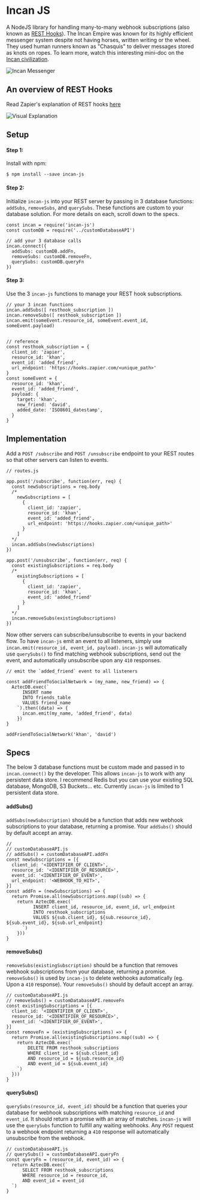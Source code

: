 # Incan JS
A NodeJS library for handling many-to-many webhook subscriptions (also known as <a href="http://resthooks.org/">REST Hooks</a>).
The Incan Empire was known for its highly efficient messenger system despite not having horses, written writing or the wheel. They used human runners known as "Chasquis" to deliver messages stored as knots on ropes. To learn more, watch this interesting mini-doc on the <a href="https://www.youtube.com/watch?v=3aYeUOVgbck">Incan civilization</a>.


![Incan Messenger](imgs/how_resthooks_work.png)

## An overview of REST Hooks
Read Zapier's explanation of REST hooks <a href="https://zapier.com/developer/documentation/v2/rest-hooks/">here</a>

![Visual Explanation](imgs/incan_messenger.jpg)

## Setup
#### Step 1:
Install with npm:
```
$ npm install --save incan-js
```

#### Step 2:
Initialize `incan-js` into your REST server by passing in 3 database functions: `addSubs`, `removeSubs`, and `querySubs`.
These functions are custom to your database solution. For more details on each, scroll down to the specs.
```
const incan = require('incan-js')
const customDB = require('../customDatabaseAPI')

// add your 3 database calls
incan.connect({
  addSubs: customDB.addFn,
  removeSubs: customDB.removeFn,
  querySubs: customDB.queryFn
})
```

#### Step 3:
Use the 3 `incan-js` functions to manage your REST hook subscriptions.
```
// your 3 incan functions
incan.addSubs([ resthook_subscription ])
incan.removeSubs([ resthook_subscription ])
incan.emit(someEvent.resource_id, someEvent.event_id, someEvent.payload)


// reference
const resthook_subscription = {
  client_id: 'zapier',
  resource_id: 'khan',
  event_id: 'added_friend',
  url_endpoint: 'https://hooks.zapier.com/<unique_path>'
}
const someEvent = {
  resource_id: 'khan',
  event_id: 'added_friend',
  payload: {
    target: 'khan',
    new_friend: 'david',
    added_date: 'ISO8601_datestamp',
  }
}

```

## Implementation
Add a `POST /subscribe` and `POST /unsubscribe` endpoint to your REST routes so that other servers can listen to events.
```
// routes.js

app.post('/subscribe', function(err, req) {
  const newSubscriptions = req.body
  /*
    newSubscriptions = [
      {
        client_id: 'zapier',
        resource_id: 'khan',
        event_id: 'added_friend',
        url_endpoint: 'https://hooks.zapier.com/<unique_path>'
      }
    ]
  */
  incan.addSubs(newSubscriptions)
})

app.post('/unsubscribe', function(err, req) {
  const existingSubscriptions = req.body
  /*
    existingSubscriptions = [
      {
        client_id: 'zapier',
        resource_id: 'khan',
        event_id: 'added_friend'
      }
    ]
  */
  incan.removeSubs(existingSubscriptions)
})
```
Now other servers can subscribe/unsubscribe to events in your backend flow. To have `incan-js` emit an event to all listeners, simply use `incan.emit(resource_id, event_id, payload)`. `incan-js` will automatically use `querySubs()` to find matching webhook subscriptions, send out the event, and automatically unsubscribe upon any `410` responses.
```
// emit the `added_friend` event to all listeners

const addFriendToSocialNetwork = (my_name, new_friend) => {
  AztecDB.exec(`
      INSERT name
      INTO friends_table
      VALUES friend_name
    `).then((data) => {
      incan.emit(my_name, 'added_friend', data)
    })
}

addFriendToSocialNetwork('khan', 'david')
```

## Specs
The below 3 database functions must be custom made and passed in to `incan.connect()` by the developer. This allows `incan-js` to work with any persistent data store. I recommend Redis but you can use your existing SQL database, MongoDB, S3 Buckets... etc. Currently `incan-js` is limited to 1 persistent data store.

#### addSubs()
`addSubs(newSubscription)` should be a function that adds new webhook subscriptions to your database, returning a promise. Your `addSubs()` should by default accept an array.
```
//
// customDatabaseAPI.js
// addSubs() = customDatabaseAPI.addFn
const newSubscriptions = [{
  client_id: '<IDENTIFIER_OF_CLIENT>',
  resource_id: '<IDENTIFIER_OF_RESOURCE>',
  event_id: '<IDENTIFIER_OF_EVENT>',
  url_endpoint: '<WEBHOOK_TO_HIT>',
}]
const addFn = (newSubscriptions) => {
  return Promise.all(newSubscriptions.map((sub) => {
    return AztecDB.exec(`
          INSERT client_id, resource_id, event_id, url_endpoint
          INTO resthook_subscriptions
          VALUES ${sub.client_id}, ${sub.resource_id}, ${sub.event_id}, ${sub.url_endpoint}
      `)
    }))
}
```
#### removeSubs()
`removeSubs(existingSubscription)` should be a function that removes webhook subscriptions from your database, returning a promise. `removeSubs()` is used by `incan-js` to delete webhooks automatically (eg. Upon a `410` response). Your `removeSubs()` should by default accept an array.
```
// customDatabaseAPI.js
// removeSubs() = customDatabaseAPI.removeFn
const existingSubscriptions = [{
  client_id: '<IDENTIFIER_OF_CLIENT>',
  resource_id: '<IDENTIFIER_OF_RESOURCE>',
  event_id: '<IDENTIFIER_OF_EVENT>',
}]
const removeFn = (existingSubscriptions) => {
  return Promise.all(existingSubscriptions.map((sub) => {
    return AztecDB.exec(`
        DELETE FROM resthook_subscriptions
        WHERE client_id = ${sub.client_id}
        AND resource_id = ${sub.resource_id}
        AND event_id = ${sub.event_id}
    `)
  }))
}
```
#### querySubs()
`querySubs(resource_id, event_id)` should be a function that queries your database for webhook subscriptions with matching `resource_id` and `event_id`. It should return a promise with an array of matches. `incan-js` will use the `querySubs` function to fulfill any waiting webhooks. Any `POST` request to a webhook endpoint returning a `410` response will automatically unsubscribe from the webhook.
```
// customDatabaseAPI.js
// querySubs() = customDatabaseAPI.queryFn
const queryFn = (resource_id, event_id) => {
  return AztecDB.exec(`
      SELECT FROM resthook_subscriptions
      WHERE resource_id = resource_id,
      AND event_id = event_id
  `)
}
```
